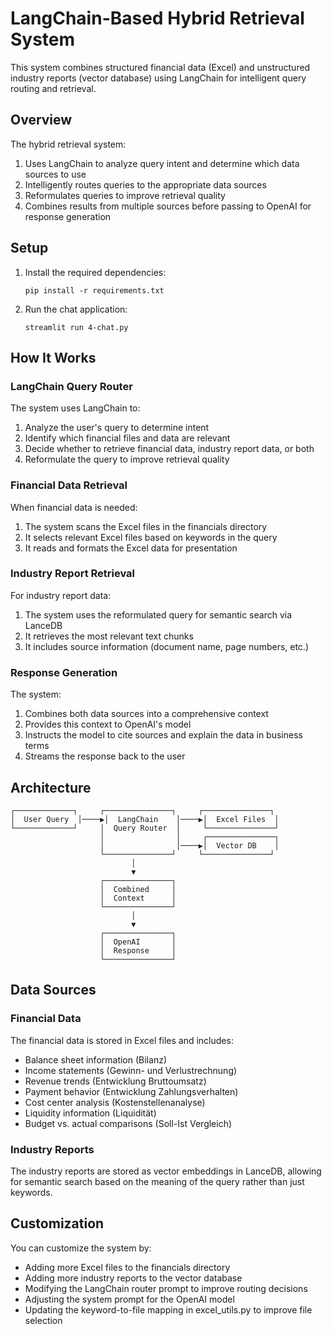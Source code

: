 # LangChain-Based Hybrid Retrieval System

This system combines structured financial data (Excel) and unstructured industry reports (vector database) using LangChain for intelligent query routing and retrieval.

## Overview

The hybrid retrieval system:

1. Uses LangChain to analyze query intent and determine which data sources to use
2. Intelligently routes queries to the appropriate data sources
3. Reformulates queries to improve retrieval quality
4. Combines results from multiple sources before passing to OpenAI for response generation

## Setup

1. Install the required dependencies:
   ```
   pip install -r requirements.txt
   ```

2. Run the chat application:
   ```
   streamlit run 4-chat.py
   ```

## How It Works

### LangChain Query Router

The system uses LangChain to:
1. Analyze the user's query to determine intent
2. Identify which financial files and data are relevant
3. Decide whether to retrieve financial data, industry report data, or both
4. Reformulate the query to improve retrieval quality

### Financial Data Retrieval

When financial data is needed:
1. The system scans the Excel files in the financials directory
2. It selects relevant Excel files based on keywords in the query
3. It reads and formats the Excel data for presentation

### Industry Report Retrieval

For industry report data:
1. The system uses the reformulated query for semantic search via LanceDB
2. It retrieves the most relevant text chunks
3. It includes source information (document name, page numbers, etc.)

### Response Generation

The system:
1. Combines both data sources into a comprehensive context
2. Provides this context to OpenAI's model
3. Instructs the model to cite sources and explain the data in business terms
4. Streams the response back to the user

## Architecture

```
┌─────────────┐     ┌───────────────┐     ┌───────────────┐
│  User Query  │────▶│  LangChain    │────▶│  Excel Files  │
└─────────────┘     │  Query Router  │     └───────────────┘
                    │                │     ┌───────────────┐
                    │                │────▶│  Vector DB    │
                    └───────────────┘     └───────────────┘
                           │
                           ▼
                    ┌───────────────┐
                    │  Combined     │
                    │  Context      │
                    └───────────────┘
                           │
                           ▼
                    ┌───────────────┐
                    │  OpenAI       │
                    │  Response     │
                    └───────────────┘
```

## Data Sources

### Financial Data

The financial data is stored in Excel files and includes:
- Balance sheet information (Bilanz)
- Income statements (Gewinn- und Verlustrechnung)
- Revenue trends (Entwicklung Bruttoumsatz)
- Payment behavior (Entwicklung Zahlungsverhalten)
- Cost center analysis (Kostenstellenanalyse)
- Liquidity information (Liquidität)
- Budget vs. actual comparisons (Soll-Ist Vergleich)

### Industry Reports

The industry reports are stored as vector embeddings in LanceDB, allowing for semantic search based on the meaning of the query rather than just keywords.

## Customization

You can customize the system by:
- Adding more Excel files to the financials directory
- Adding more industry reports to the vector database
- Modifying the LangChain router prompt to improve routing decisions
- Adjusting the system prompt for the OpenAI model
- Updating the keyword-to-file mapping in excel_utils.py to improve file selection 